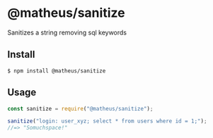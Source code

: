 # @matheus/sanitize

Sanitizes a string removing sql keywords

## Install

```
$ npm install @matheus/sanitize
```

## Usage

```js
const sanitize = require("@matheus/sanitize");

sanitize("login: user_xyz; select * from users where id = 1;");
//=> "Somuchspace!"
```